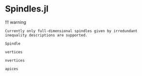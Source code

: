 # Spindles.jl

!!! warning

    Currently only full-dimensional spindles given by irredundant inequality descriptions are supported.

```@docs
Spindle
```

```@docs
vertices
```

```@docs
nvertices
```

```@docs
apices
```
